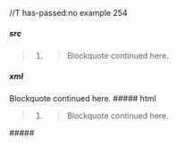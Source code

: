 //T has-passed:no
example 254
##### src
> 1. > Blockquote
> continued here.
##### xml
<?xml version="1.0" encoding="UTF-8"?>
<!DOCTYPE document SYSTEM "CommonMark.dtd">
<document xmlns="http://commonmark.org/xml/1.0">
  <block_quote>
    <list type="ordered" start="1" delim="period" tight="true">
      <item>
        <block_quote>
          <paragraph>
            <text>Blockquote</text>
            <softbreak />
            <text>continued here.</text>
          </paragraph>
        </block_quote>
      </item>
    </list>
  </block_quote>
</document>
##### html
<blockquote>
<ol>
<li>
<blockquote>
<p>Blockquote
continued here.</p>
</blockquote>
</li>
</ol>
</blockquote>
#####
